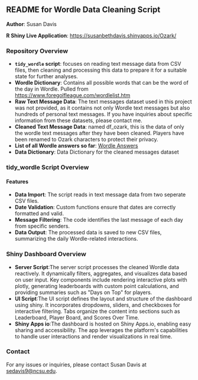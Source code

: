 ## README for Wordle Data Cleaning Script

**Author**: Susan Davis

**R Shiny Live Application**: https://susanbethdavis.shinyapps.io/Ozark/

### Repository Overview

- **`tidy_wordle` script**: focuses on reading text message data from CSV files, then cleaning and processing this data to prepare it for a suitable state for further analyses. 
- **Wordle Dictionary**: Contains all possible words that can be the word of the day in Wordle. Pulled from https://www.foregolfleague.com/wordlelist.htm
- **Raw Text Message Data**: The text messages dataset used in this project was not provided, as it contains not only Wordle text messages but also hundreds of personal text messages. If you have inquiries about specific information from these datasets, please contact me.
- **Cleaned Text Message Data**: named df_ozark, this is the data of only the wordle text messages after they have been cleaned. Players have been renamed to Ozark characters to protect their privacy. 
- **List of all Wordle answers so far**: [Wordle Answers](https://wordfinder.yourdictionary.com/wordle/answers/)
- **Data Dictionary**: Data Dictionary for the cleaned messages dataset

### tidy_wordle Script Overview
#### Features
- **Data Import**: The script reads in text message data from two seperate CSV files.
- **Date Validation**: Custom functions ensure that dates are correctly formatted and valid.
- **Message Filtering**: The code identifies the last message of each day from specific senders.
- **Data Output**: The processed data is saved to new CSV files, summarizing the daily Wordle-related interactions.

### Shiny Dashboard Overview
- **Server Script**:The server script processes the cleaned Wordle data reactively. It dynamically filters, aggregates, and visualizes data based on user input. Key components include rendering interactive plots with plotly, generating leaderboards with custom point calculations, and providing summaries such as "Days on Top" for players. 
- **UI Script**:The UI script defines the layout and structure of the dashboard using shiny. It incorporates dropdowns, sliders, and checkboxes for interactive filtering. Tabs organize the content into sections such as Leaderboard, Player Board, and Scores Over Time. 
- **Shiny Apps io**:The dashboard is hosted on Shiny Apps.io, enabling easy sharing and accessibility. The app leverages the platform's capabilities to handle user interactions and render visualizations in real time.

### Contact
For any issues or inquiries, please contact Susan Davis at sedavis9@ncsu.edu.

